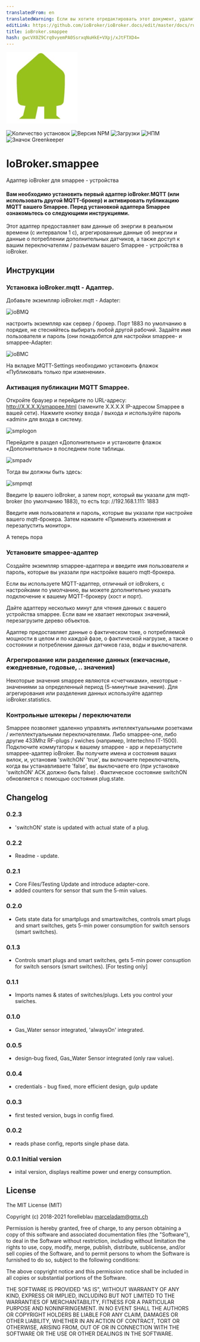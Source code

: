 ```yaml
---
translatedFrom: en
translatedWarning: Если вы хотите отредактировать этот документ, удалите поле «translatedFrom», в противном случае этот документ будет снова автоматически переведен
editLink: https://github.com/ioBroker/ioBroker.docs/edit/master/docs/ru/adapterref/iobroker.smappee/README.md
title: ioBroker.smappee
hash: gwcVX0Z9Crq0vyemPA0SsrxqNuHkE+VXpj/xJtFTXD4=
---
```

![Логотип](../../../en/adapterref/iobroker.smappee/admin/smappee.png)

![Количество установок](http://iobroker.live/badges/smappee-stable.svg)
![Версия NPM](http://img.shields.io/npm/v/iobroker.smappee.svg)
![Загрузки](https://img.shields.io/npm/dm/iobroker.smappee.svg)
![НПМ](https://nodei.co/npm/iobroker.smappee.png?downloads=true)
![Значок Greenkeeper](https://badges.greenkeeper.io/iobroker-community-adapters/ioBroker.smappee.svg)

# IoBroker.smappee
Адаптер ioBroker для smappee - устройства

#### Вам необходимо установить первый адаптер ioBroker.MQTT (или использовать другой MQTT-брокер) и активировать публикацию MQTT вашего Smappee. Перед установкой адаптера Smappee ознакомьтесь со следующими инструкциями.
Этот адаптер предоставляет вам данные об энергии в реальном времени (с интервалом 1 с), агрегированные данные об энергии и данные о потреблении дополнительных датчиков, а также доступ к вашим переключателям / разъемам вашего Smappee - устройства в ioBroker.

## Инструкции
### Установка ioBroker.mqtt - Адаптер.
Добавьте экземпляр ioBroker.mqtt - Adapter:

![ioBMQ](https://github.com/iobroker-community-adapters/ioBroker.smappee/blob/master/admin/ioBrokerMQTTBroker.PNG)

настроить экземпляр как сервер / брокер. Порт 1883 по умолчанию в порядке, не стесняйтесь выбирать любой другой рабочий.
Задайте имя пользователя и пароль (они понадобятся для настройки smappee- и smappee-Adapter:

![ioBMC](https://github.com/iobroker-community-adapters/ioBroker.smappee/blob/master/admin/ioBrokerMQTTConfig.PNG)

На вкладке MQTT-Settings необходимо установить флажок «Публиковать только при изменении».

### Активация публикации MQTT Smappee.
Откройте браузер и перейдите по URL-адресу: <http://X.X.X.X/smappee.html> (замените X.X.X.X IP-адресом Smappee в вашей сети).
Нажмите кнопку входа / выхода и используйте пароль «admin» для входа в систему.

![smplogon](https://github.com/iobroker-community-adapters/ioBroker.smappee/blob/master/admin/smplogon.png)

Перейдите в раздел «Дополнительно» и установите флажок «Дополнительно» в последнем поле таблицы.

![smpadv](https://github.com/iobroker-community-adapters/ioBroker.smappee/blob/master/admin/smpadv.jpeg)

Тогда вы должны быть здесь:

![smpmqt](https://github.com/iobroker-community-adapters/ioBroker.smappee/blob/master/admin/smpmqt.png)

Введите Ip вашего ioBroker, а затем порт, который вы указали для mqtt-broker (по умолчанию 1883), то есть tcp: //192.168.1.111: 1883

Введите имя пользователя и пароль, которые вы указали при настройке вашего mqtt-брокера.
Затем нажмите «Применить изменения и перезапустить монитор».

А теперь пора

### Установите smappee-адаптер
Создайте экземпляр smappee-адаптера и введите имя пользователя и пароль, которые вы указали при настройке вашего mqtt-брокера.

Если вы используете MQTT-адаптер, отличный от ioBrokers, с настройками по умолчанию, вы можете дополнительно указать подключение к вашему MQTT-брокеру (хост и порт).

Дайте адаптеру несколько минут для чтения данных с вашего устройства smappee. Если вам не хватает некоторых значений, перезагрузите дерево объектов.

Адаптер предоставляет данные о фактическом токе, о потребляемой мощности в целом и по каждой фазе, о фактической нагрузке, а также о состоянии и потреблении данных датчиков газа, воды и выключателя.

### Агрегирование или разделение данных (ежечасные, ежедневные, годовые, .. значения)
Некоторые значения smappee являются «счетчиками», некоторые - значениями за определенный период (5-минутные значения).
Для агрегирования или разделения данных используйте адаптер ioBroker.statistics.

### Контрольные штекеры / переключатели
Smappee позволяет удаленно управлять интеллектуальными розетками / интеллектуальными переключателями. Либо smappee-one, либо другие 433Mhz RF-plugs / swiches (например, Intertechno IT-1500). Подключите коммутаторы к вашему smappee - app и перезапустите smappee-адаптер ioBroker. Вы получите имена и состояния ваших вилок, и, установив 'switchON' 'true', вы включаете переключатель, когда вы устанавливаете 'false', вы выключаете его (при установке 'switchON' ACK должно быть false) . Фактическое состояние switchON обновляется с помощью состояния plug.state.

## Changelog

### 0.2.3

-   'switchON' state is updated with actual state of a plug.

### 0.2.2

-   Readme - update.

### 0.2.1

-   Core Files/Testing Update and introduce adapter-core.
-   added counters for sensor that sum the 5-min values.

### 0.2.0

-   Gets state data for smartplugs and smartswitches, controls smart plugs and smart switches, gets 5-min power consumption for switch sensors (smart switches).

### 0.1.3

-   Controls smart plugs and smart switches, gets 5-min power consuption for switch sensors (smart switches). [For testing only]

### 0.1.1

-   Imports names & states of switches/plugs. Lets you control your swiches.

### 0.1.0

-   Gas_Water sensor integrated, 'alwaysOn' integrated.

### 0.0.5

-   design-bug fixed, Gas_Water Sensor integrated (only raw value).

### 0.0.4

-   credentials - bug fixed, more efficient design, gulp update

### 0.0.3

-   first tested version, bugs in config fixed.

### 0.0.2

-   reads phase config, reports single phase data.

### 0.0.1 Initial version

-   inital version, displays realtime power und energy consumption.

## License

The MIT License (MIT)

Copyright (c) 2018-2021 forelleblau marceladam@gmx.ch

Permission is hereby granted, free of charge, to any person obtaining a copy
of this software and associated documentation files (the "Software"), to deal
in the Software without restriction, including without limitation the rights
to use, copy, modify, merge, publish, distribute, sublicense, and/or sell
copies of the Software, and to permit persons to whom the Software is
furnished to do so, subject to the following conditions:

The above copyright notice and this permission notice shall be included in
all copies or substantial portions of the Software.

THE SOFTWARE IS PROVIDED "AS IS", WITHOUT WARRANTY OF ANY KIND, EXPRESS OR
IMPLIED, INCLUDING BUT NOT LIMITED TO THE WARRANTIES OF MERCHANTABILITY,
FITNESS FOR A PARTICULAR PURPOSE AND NONINFRINGEMENT. IN NO EVENT SHALL THE
AUTHORS OR COPYRIGHT HOLDERS BE LIABLE FOR ANY CLAIM, DAMAGES OR OTHER
LIABILITY, WHETHER IN AN ACTION OF CONTRACT, TORT OR OTHERWISE, ARISING FROM,
OUT OF OR IN CONNECTION WITH THE SOFTWARE OR THE USE OR OTHER DEALINGS IN
THE SOFTWARE.
